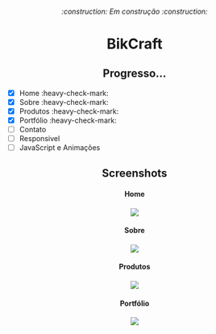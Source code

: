 <h6 align="center"> 
:construction: Em construção 	:construction:
</h6 >
<h1 align="center"> BikCraft
</h1>

<h2 align="center" > Progresso... </h2>

- [x] Home :heavy-check-mark:
- [x] Sobre :heavy-check-mark:
- [x] Produtos :heavy-check-mark:
- [x] Portfólio :heavy-check-mark:
- [ ] Contato
- [ ] Responsivel
- [ ] JavaScript e Animações

<h2 align="center"> 
Screenshots 
</h2>

<h4 align="center"> 
Home 
</h4>
<h4 align="center"> 
<img src="https://github.com/AdilsonMJ/CURSO-FRONTEND-ORIGAMID/blob/main/BikCraft/wireframe/screenshots/Home.png"  >
</h4>

<h4 align="center"> 
Sobre 
</h4>
<h4 align="center"> 
<img src="https://github.com/AdilsonMJ/CURSO-FRONTEND-ORIGAMID/blob/main/BikCraft/wireframe/screenshots/sobre.png" >
</h4>

<h4 align="center"> 
Produtos 
</h4>
<h4 align="center"> 
<img src="https://github.com/AdilsonMJ/CURSO-FRONTEND-ORIGAMID/blob/main/BikCraft/wireframe/screenshots/Produto.png" >
</h4>

<h4 align="center"> 
Portfólio 
</h4>
<h4 align="center"> 
<img src="https://github.com/AdilsonMJ/CURSO-FRONTEND-ORIGAMID/blob/main/BikCraft/wireframe/screenshots/Produto.png" >
</h4>
